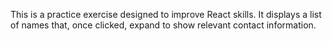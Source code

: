 This is a practice exercise designed to improve React skills. It displays a list of names that, once clicked, expand to show relevant contact information.
